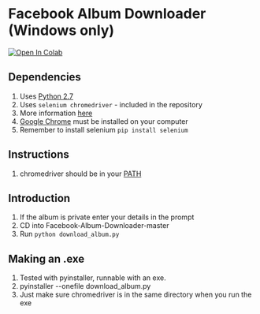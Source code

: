 Facebook Album Downloader (Windows only)
======
<a href="https://colab.research.google.com/github/MrIbrahem/Facebook-Album-Downloader/blob/update/facebook_album_downloader.ipynb" target="_parent"><img src="https://colab.research.google.com/assets/colab-badge.svg" alt="Open In Colab"/></a>
## Dependencies
1. Uses [Python 2.7](https://www.python.org/download/releases/2.7/)
2. Uses `selenium chromedriver` - included in the repository
3. More information [here](https://sites.google.com/a/chromium.org/chromedriver/getting-started)
4. [Google Chrome](https://www.google.com/chrome/browser/desktop/) must be installed on your computer
5. Remember to install selenium `pip install selenium`

## Instructions
1. chromedriver should be in your [PATH](http://chromedriver.storage.googleapis.com/index.html?path=2.20/)

## Introduction
1. If the album is private enter your details in the prompt
2. CD into Facebook-Album-Downloader-master
3. Run `python download_album.py`

## Making an .exe
1. Tested with pyinstaller, runnable with an exe.
2. pyinstaller --onefile download_album.py
3. Just make sure chromedriver is in the same directory when you run the exe
